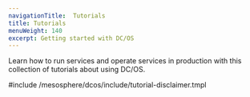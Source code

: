 ```yaml
---
navigationTitle:  Tutorials
title: Tutorials
menuWeight: 140
excerpt: Getting started with DC/OS 
---
```


Learn how to run services and operate services in production with this collection of tutorials about using DC/OS.

#include /mesosphere/dcos/include/tutorial-disclaimer.tmpl

